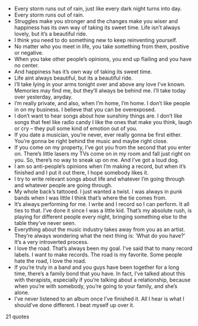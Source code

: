  - Every storm runs out of rain, just like every dark night turns into day.
 - Every storm runs out of rain.
 - Struggles make you stronger and the changes make you wiser and happiness has its own way of taking its sweet time. Life isn’t always lovely, but it’s a beautiful ride.
 - I think you need to do something new to keep reinventing yourself.
 - No matter who you meet in life, you take something from them, positive or negative.
 - When you take other people’s opinions, you end up flailing and you have no center.
 - And happiness has it’s own way of taking its sweet time.
 - Life aint always beautiful, but its a beautiful ride.
 - I’ll take lying in your arms tonight over and above any love I’ve known. Memories may find me, but they’ll always be behind me. I’ll take today over yesterday, anyday.
 - I’m really private, and also, when I’m home, I’m home. I don’t like people in on my business. I believe that you can be overexposed.
 - I don’t want to hear songs about how sunshiny things are. I don’t like songs that feel like radio candy I like the ones that make you think, laugh or cry – they pull some kind of emotion out of you.
 - If you date a musician, you’re never, ever really gonna be first either. You’re gonna be right behind the music and maybe right close.
 - If you come on my property, I’ve got you from the second that you enter on. There’s little lasers my TVs come on in my room and fall just right on you. So, there’s no way to sneak up on me. And I’ve got a loud dog.
 - I am so anti-people’s opinions when I’m making a record, but when it’s finished and I put it out there, I hope somebody likes it.
 - I try to write relevant songs about life and whatever I’m going through and whatever people are going through.
 - My whole back’s tattooed. I just wanted a twist. I was always in punk bands when I was little I think that’s where the tie comes from.
 - It’s always performing for me. I write and I record so I can perform. It all ties to that. I’ve done it since I was a little kid. That’s my absolute rush, is playing for different people every night, bringing something else to the table they’ve never seen.
 - Everything about the music industry takes away from you as an artist. They’re always wondering what the next thing is: ‘What do you have?’ It’s a very introverted process.
 - I love the road. That’s always been my goal. I’ve said that to many record labels. I want to make records. The road is my favorite. Some people hate the road, I love the road.
 - If you’re truly in a band and you guys have been together for a long time, there’s a family bond that you have. In fact, I’ve talked about this with therapists, especially if you’re talking about a relationship, because when you’re with somebody, you’re going to your family, and she’s alone.
 - I’ve never listened to an album once I’ve finished it. All I hear is what I should’ve done different. I beat myself up over it.

21 quotes